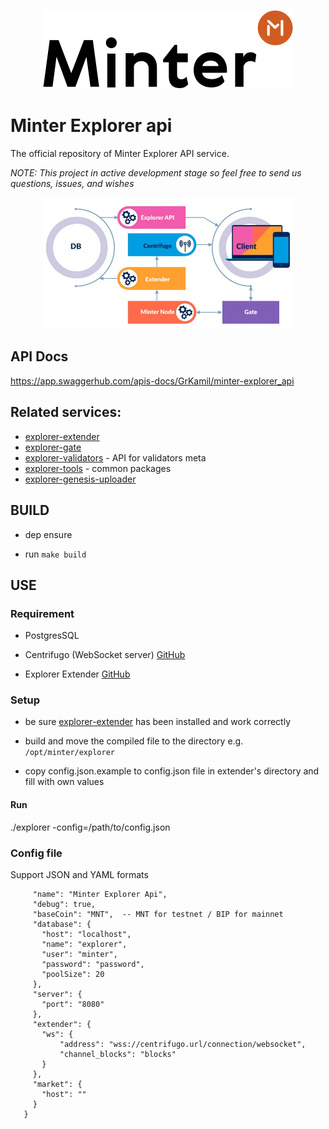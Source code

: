 <p align="center" background="black"><img src="minter-logo.svg" width="400"></p>


# Minter Explorer api

The official repository of Minter Explorer API service.

_NOTE: This project in active development stage so feel free to send us questions, issues, and wishes_

<p align="center" background="black"><img src="minter-explorer.jpeg" width="400"></p>

## API Docs
https://app.swaggerhub.com/apis-docs/GrKamil/minter-explorer_api

## Related services:
- [explorer-extender](https://github.com/MinterTeam/minter-explorer-extender)
- [explorer-gate](https://github.com/MinterTeam/explorer-gate)
- [explorer-validators](https://github.com/MinterTeam/minter-explorer-validators) - API for validators meta
- [explorer-tools](https://github.com/MinterTeam/minter-explorer-tools) - common packages
- [explorer-genesis-uploader](https://github.com/MinterTeam/explorer-genesis-uploader)

## BUILD

- dep ensure

- run `make build`

## USE

### Requirement

- PostgresSQL

- Centrifugo (WebSocket server) [GitHub](https://github.com/centrifugal/centrifugo)

- Explorer Extender [GitHub](https://github.com/MinterTeam/minter-explorer-extender)

### Setup

- be sure [explorer-extender](https://github.com/MinterTeam/minter-explorer-extender) has been installed and work correctly

- build and move the compiled file to the directory e.g. `/opt/minter/explorer`

- copy config.json.example to config.json file in extender's directory and fill with own values

#### Run

./explorer -config=/path/to/config.json

### Config file

Support JSON and YAML formats 

```{
     "name": "Minter Explorer Api",
     "debug": true,
     "baseCoin": "MNT",  -- MNT for testnet / BIP for mainnet
     "database": {
       "host": "localhost",
       "name": "explorer",
       "user": "minter",
       "password": "password",
       "poolSize": 20
     },
     "server": {
       "port": "8080"
     },
     "extender": {
       "ws": {
           "address": "wss://centrifugo.url/connection/websocket",
           "channel_blocks": "blocks"
       }
     },
     "market": {
       "host": ""
     }
   }
```